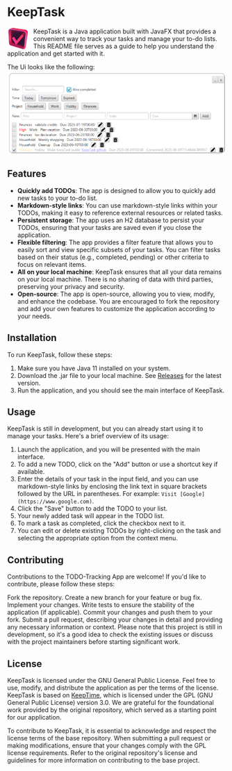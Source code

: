 # KeepTask

<img src="src/main/resources/icons/icon.png" align="left" style="padding-right:10px" width="50px"/>
KeepTask is a Java application built with JavaFX that provides a convenient way to track your tasks and manage your to-do lists. This README file serves as a guide to help you understand the application and get started with it.

The Ui looks like the following:
![Main Ui](readme/keeptask.png?raw=true)  
 
## Features
* **Quickly add TODOs**: The app is designed to allow you to quickly add new tasks to your to-do list.
* **Markdown-style links**: You can use markdown-style links within your TODOs, making it easy to reference external resources or related tasks.
* **Persistent storage**: The app uses an H2 database to persist your TODOs, ensuring that your tasks are saved even if you close the application.
* **Flexible filtering**: The app provides a filter feature that allows you to easily sort and view specific subsets of your tasks. You can filter tasks based on their status (e.g., completed, pending) or other criteria to focus on relevant items.
* **All on your local machine**: KeepTask ensures that all your data remains on your local machine. There is no sharing of data with third parties, preserving your privacy and security.
* **Open-source**: The app is open-source, allowing you to view, modify, and enhance the codebase. You are encouraged to fork the repository and add your own features to customize the application according to your needs.

## Installation
To run KeepTask, follow these steps:

1. Make sure you have Java 11 installed on your system.
1. Download the .jar file to your local machine. See [Releases](https://github.com/Death111/KeepTask/releases) for the latest version.
1. Run the application, and you should see the main interface of KeepTask.

## Usage
KeepTask is still in development, but you can already start using it to manage your tasks. Here's a brief overview of its usage:

1. Launch the application, and you will be presented with the main interface.
1. To add a new TODO, click on the "Add" button or use a shortcut key if available.
1. Enter the details of your task in the input field, and you can use markdown-style links by enclosing the link text in square brackets followed by the URL in parentheses. For example: `Visit [Google](https://www.google.com)`.
1. Click the "Save" button to add the TODO to your list.
1. Your newly added task will appear in the TODO list.
1. To mark a task as completed, click the checkbox next to it.
1. You can edit or delete existing TODOs by right-clicking on the task and selecting the appropriate option from the context menu.

## Contributing
Contributions to the TODO-Tracking App are welcome! If you'd like to contribute, please follow these steps:

Fork the repository.
Create a new branch for your feature or bug fix.
Implement your changes.
Write tests to ensure the stability of the application (if applicable).
Commit your changes and push them to your fork.
Submit a pull request, describing your changes in detail and providing any necessary information or context.
Please note that this project is still in development, so it's a good idea to check the existing issues or discuss with the project maintainers before starting significant work.

## License
KeepTask is licensed under the GNU General Public License. Feel free to use, modify, and distribute the application as per the terms of the license.
KeepTask is based on [KeepTime](https://github.com/doubleSlashde/KeepTime), which is licensed under the GPL (GNU General Public License) version 3.0. We are grateful for the foundational work provided by the original repository, which served as a starting point for our application.

To contribute to KeepTask, it is essential to acknowledge and respect the license terms of the base repository. When submitting a pull request or making modifications, ensure that your changes comply with the GPL license requirements. Refer to the original repository's license and guidelines for more information on contributing to the base project.
